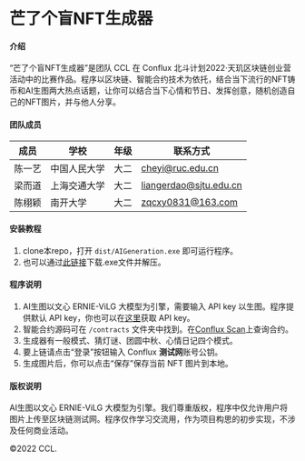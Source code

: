 # 芒了个盲NFT生成器

#### 介绍

“芒了个盲NFT生成器”是团队 CCL 在 Conflux 北斗计划2022·天玑区块链创业营活动中的比赛作品。程序以区块链、智能合约技术为依托，结合当下流行的NFT铸币和AI生图两大热点话题，让你可以结合当下心情和节日、发挥创意，随机创造自己的NFT图片，并与他人分享。

#### 团队成员

| 成员  | 学校     | 年级  | 联系方式                   |
| --- | ------ | --- | ---------------------- |
| 陈一艺 | 中国人民大学 | 大二  | cheyi@ruc.edu.cn       |
| 梁而道 | 上海交通大学 | 大二  | liangerdao@sjtu.edu.cn |
| 陈栩颖 | 南开大学   | 大二  | zqcxy0831@163.com      |

#### 安装教程

1. clone本repo，打开 `dist/AIGeneration.exe` 即可运行程序。
2. 也可以通过[此链接](https://www.mediafire.com/file/bkuxrrbx5vfmde2/nft.exe)下载.exe文件并解压。

#### 程序说明

1. AI生图以文心 ERNIE-ViLG 大模型为引擎，需要输入 API key 以生图。程序提供默认 API key，你也可以在[这里](https://wenxin.baidu.com/moduleApi/key)获取 API key。
2. 智能合约源码可在 `/contracts` 文件夹中找到。在[Conflux Scan](https://testnet.confluxscan.io/address/cfxtest:achr7stvh1fv7uenjuhmba2vvy8yj5samaz570uvje)上查询合约。
3. 生成器有一般模式、猜灯谜、团圆中秋、心情日记四个模式。
4. 要上链请点击“登录”按钮输入 Conflux **测试网**账号公钥。
5. 生成图片后，你可以点击“保存”保存当前 NFT 图片到本地。

#### 版权说明

AI生图以文心 ERNIE-ViLG 大模型为引擎。我们尊重版权，程序中仅允许用户将图片上传至区块链测试网。程序仅作学习交流用，作为项目构思的初步实现，不涉及任何商业活动。

©2022 CCL.
